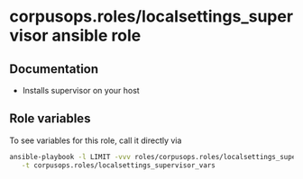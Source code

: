 # corpusops.roles/localsettings_supervisor ansible role
## Documentation

- Installs supervisor on your host

## Role variables
To see variables for this role, call it directly via
```bash
ansible-playbook -l LIMIT -vvv roles/corpusops.roles/localsettings_supervisor/role.yml \
   -t corpusops.roles/localsettings_supervisor_vars
```
